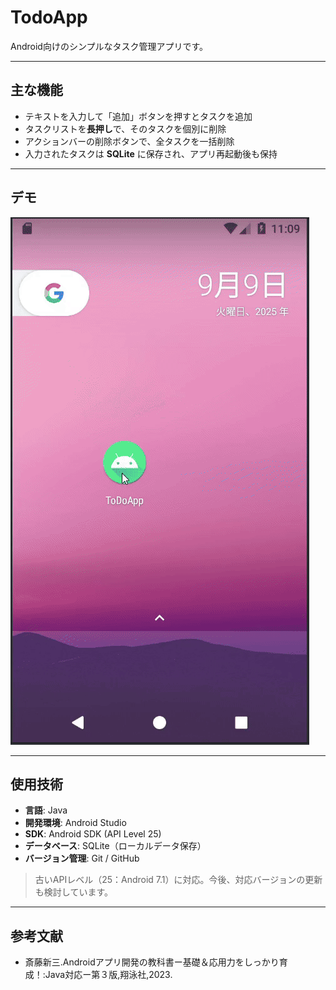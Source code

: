 # TodoApp

Android向けのシンプルなタスク管理アプリです。

---

## 主な機能

- テキストを入力して「追加」ボタンを押すとタスクを追加
- タスクリストを**長押し**で、そのタスクを個別に削除
- アクションバーの削除ボタンで、全タスクを一括削除
- 入力されたタスクは **SQLite** に保存され、アプリ再起動後も保持

---

## デモ

![アプリのデモ](images/todo_app.gif)

---

## 使用技術

- **言語**: Java  
- **開発環境**: Android Studio  
- **SDK**: Android SDK (API Level 25)  
- **データベース**: SQLite（ローカルデータ保存）  
- **バージョン管理**: Git / GitHub

> 古いAPIレベル（25：Android 7.1）に対応。今後、対応バージョンの更新も検討しています。

---

## 参考文献

- 斎藤新三.Androidアプリ開発の教科書ー基礎＆応用力をしっかり育成！:Java対応ー第３版,翔泳社,2023.
